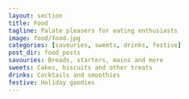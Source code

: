 ```yaml
---
layout: section
title: Food
tagline: Palate pleasers for eating enthusiasts
image: food/food.jpg
categories: [savouries, sweets, drinks, festive]
post_dir: food_posts
savouries: Breads, starters, mains and more
sweets: Cakes, biscuits and other treats
drinks: Cocktails and smoothies
festive: Holiday goodies
---
```

